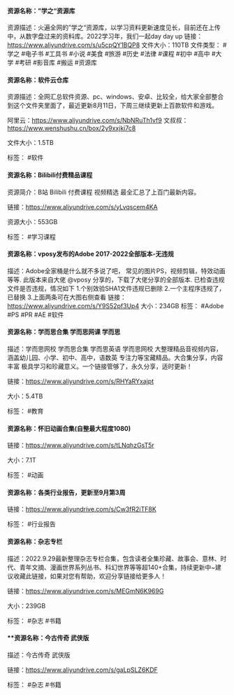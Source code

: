 #### **资源名称：”学之“资源库**
资源描述：火遍全网的”学之“资源库，以学习资料更新速度见长，目前还在上传中，从数字盘过来的资料库。2022学习年，我们一起day day up
链接：https://www.aliyundrive.com/s/u5cpQY1BQP8
文件大小：110TB
文件类型： #学之 #电子书 #工具书 #小说 #美食 #旅游 #历史 #法律 #课程 #初中 #高中 #大学 #考研 #影音库 #搬运 #资源库

#### **资源名称：软件云仓库**

资源描述：全网汇总软件资源、pc、windows、安卓、比较全，给大家全部整合到这个文件夹里面了，最近更新8月11日，下周三继续更新上百款软件和游戏。

阿里云：https://www.aliyundrive.com/s/NbNRuTh1vf9
文叔叔：https://www.wenshushu.cn/box/2y9xxjki7c8

文件大小：1.5TB

标签： #软件

#### **资源名称：Bilibili付费精品课程**
资源简介：B站 Bilibili 付费课程 视频精选 最全汇总了上百门最新内容。

链接：https://www.aliyundrive.com/s/yLvqscem4KA

资源大小：553GB

标签： #学习课程

#### **资源名称：vposy发布的Adobe 2017-2022全部版本-无违规**
描述：Adobe全家桶是什么就不多说了吧， 常见的图片PS，视频剪辑，特效动画等等. 此版本来自大佬 @vposy 分享的，下载了大佬分享的全部版本. 已检查违规文件是否违规，情况如下 1.个别效验SHA1文件违规已删除 2.一个主程序违规了，已替换 3.上面两条可在大图右侧查看
链接：https://www.aliyundrive.com/s/Y9S52pf3Up4
大小：234GB
标签： #Adobe #PS #PR #AE #软件

#### **资源名称：学而思合集 学而思网课 学而思**

描述：学而思网校 学而思合集 学而思英语 学而思网校 大整理精品音视频内容，涵盖幼儿园、小学、初中、高中，语数英 专注力等宝藏精品。大合集分享，内容丰富 极具学习和珍藏意义。一个链接管够了，永久分享，适时更新！

链接：https://www.aliyundrive.com/s/RHYaRYxajpt

大小：5.4TB

标签： #教育

#### **资源名称：怀旧动画合集(自整最大程度1080)**

链接：https://www.aliyundrive.com/s/tLNqhzGsT5r

大小：7.1T

标签： #动画

#### **资源名称：各类行业报告，更新至9月第3周**

链接：https://www.aliyundrive.com/s/Cw3fR2iTF8K

标签： #行业报告

#### **资源名称：杂志专栏**

描述：2022.9.29最新整理杂志专栏合集，包含读者全集珍藏、故事会、意林、时代、青年文摘、漫画世界系列丛书、科幻世界等等超140+合集，持续更新中~建议收藏此链接，如果对您有帮助，欢迎分享链接给更多人！

链接：https://www.aliyundrive.com/s/MEGmN6K969G

大小：239GB

标签： #杂志 #书籍

#### **资源名称：今古传奇 武侠版

描述：今古传奇 武侠版

链接：https://www.aliyundrive.com/s/gaLpSLZ6KDF

标签： #杂志 #书籍
